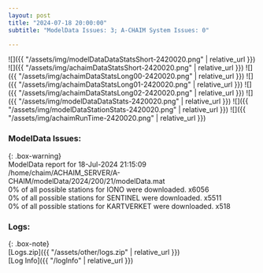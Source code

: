 ```yaml
---
layout: post
title: "2024-07-18 20:00:00"
subtitle: "ModelData Issues: 3; A-CHAIM System Issues: 0"

---
```


![]({{ "/assets/img/modelDataDataStatsShort-2420020.png" | relative_url }})
![]({{ "/assets/img/achaimDataStatsShort-2420020.png" | relative_url }})
![]({{ "/assets/img/achaimDataStatsLong00-2420020.png" | relative_url }})
![]({{ "/assets/img/achaimDataStatsLong01-2420020.png" | relative_url }})
![]({{ "/assets/img/achaimDataStatsLong02-2420020.png" | relative_url }})
![]({{ "/assets/img/modelDataDataStats-2420020.png" | relative_url }})
![]({{ "/assets/img/modelDataStationStats-2420020.png" | relative_url }})
![]({{ "/assets/img/achaimRunTime-2420020.png" | relative_url }})


### ModelData Issues:  
  
{: .box-warning}  
 ModelData report for 18-Jul-2024 21:15:09   
 /home/chaim/ACHAIM_SERVER/A-CHAIM/modelData/2024/200/21/modelData.mat   
 0% of all possible stations for IONO were downloaded. x6056   
 0% of all possible stations for SENTINEL were downloaded. x5511   
 0% of all possible stations for KARTVERKET were downloaded. x518   
  


### Logs:  
  
{: .box-note}  
[Logs.zip]({{ "/assets/other/logs.zip" | relative_url }})  
[Log Info]({{ "/logInfo" | relative_url }})  
